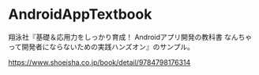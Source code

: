 # AndroidAppTextbook
翔泳社『基礎＆応用力をしっかり育成！ Androidアプリ開発の教科書 なんちゃって開発者にならないための実践ハンズオン』のサンプル。

https://www.shoeisha.co.jp/book/detail/9784798176314
